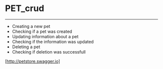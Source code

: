 # PET_crud
***
* Creating a new pet
* Checking if a pet was created
* Updating information about a pet
* Checking if the information was updated
* Deleting a pet
* Checking if deletion was successfull 

[http://petstore.swagger.io]
